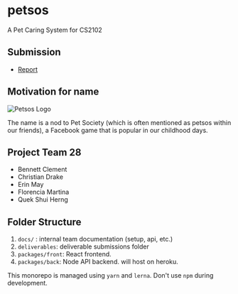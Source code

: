 # petsos

A Pet Caring System for CS2102

## Submission

- [Report](https://github.com/benclmnt/CS2102_2021_S1_Team28/blob/master/deliverables/report.pdf) 

## Motivation for name

![Petsos Logo](https://upload.wikimedia.org/wikipedia/en/b/bc/PetSocietylogo.png)

The name is a nod to Pet Society (which is often mentioned as petsos within our friends), a Facebook game that is popular in our childhood days.

## Project Team 28 

- Bennett Clement 
- Christian Drake
- Erin May
- Florencia Martina
- Quek Shui Herng

## Folder Structure

1. `docs/` : internal team documentation (setup, api, etc.)
2. `deliverables`: deliverable submissions folder
3. `packages/front`: React frontend.
4. `packages/back`: Node API backend. will host on heroku.

This monorepo is managed using `yarn` and `lerna`. Don't use `npm` during development.
